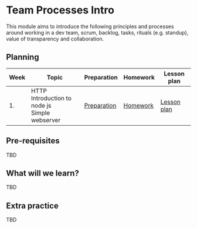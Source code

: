 # Team Processes Intro

This module aims to introduce the following principles and processes around working in a dev team, scrum, backlog, tasks, rituals (e.g. standup), value of transparency and collaboration.

## Planning

| Week | Topic                                                   | Preparation                         | Homework                             | Lesson plan                         |
| ---- | ------------------------------------------------------- | ----------------------------------- | ------------------------------------ | ----------------------------------- |
| 1.   | HTTP <br> Introduction to node js <br> Simple webserver | [Preparation](week1/preparation.md) | [Homework](week1/homework/readme.md) | [Lesson plan](week1/lesson-plan.md) |


## Pre-requisites

TBD

## What will we learn?

TBD

## Extra practice

TBD
